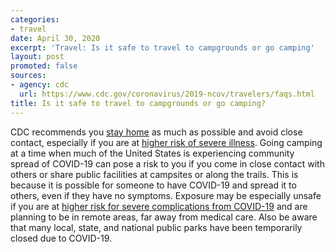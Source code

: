 ```yaml
---
categories:
- travel
date: April 30, 2020
excerpt: 'Travel: Is it safe to travel to campgrounds or go camping'
layout: post
promoted: false
sources:
- agency: cdc
  url: https://www.cdc.gov/coronavirus/2019-ncov/travelers/faqs.html
title: Is it safe to travel to campgrounds or go camping?
---
```


CDC recommends you [stay home](https://www.cdc.gov/coronavirus/2019-ncov/prevent-getting-sick/prevention.html) as much as possible and avoid close contact, especially if you are at [higher risk of severe illness](https://www.cdc.gov/coronavirus/2019-ncov/need-extra-precautions/index.html). Going camping at a time when much of the United States is experiencing community spread of COVID-19 can pose a risk to you if you come in close contact with others or share public facilities at campsites or along the trails. This is because it is possible for someone to have COVID-19 and spread it to others, even if they have no symptoms. Exposure may be especially unsafe if you are at [higher risk for severe complications from COVID-19](https://www.cdc.gov/coronavirus/2019-ncov/need-extra-precautions/people-at-higher-risk.html) and are planning to be in remote areas, far away from medical care.  Also be aware that many local, state, and national public parks have been temporarily closed due to COVID-19.
